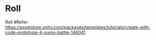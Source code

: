 # Roll
Roll
#Refer:
https://assetstore.unity.com/packages/templates/tutorials/create-with-code-prototype-4-sumo-battle-146041
